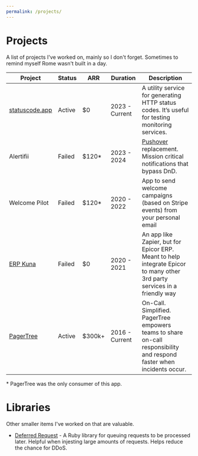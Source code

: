 ```yaml
---
permalink: /projects/
---
```


# Projects
A list of projects I've worked on, mainly so I don't forget. Sometimes to remind myself Rome wasn't built in a day.

| Project | Status | ARR | Duration | Description |
| ------- | ------ | --- | -------- | ----------- |
| [statuscode.app](https://statuscode.app/) | Active | $0 | 2023 - Current | A utility service for generating HTTP status codes. It’s useful for testing monitoring services. |
| Alertifii | Failed | $120* | 2023 - 2024 | [Pushover](https://pushover.net/) replacement. Mission critical notifications that bypass DnD. |
| Welcome Pilot | Failed | $120* | 2020 - 2022 | App to send welcome campaigns (based on Stripe events) from your personal email |
| [ERP Kuna](https://www.pse.be/app-store) | Failed | $0 |2020 - 2021 | An app like Zapier, but for Epicor ERP. Meant to help integrate Epicor to many other 3rd party services in a friendly way |
| [PagerTree](https://pagertree.com) | Active | $300k+ | 2016 - Current | On-Call. Simplified. PagerTree empowers teams to share on-call responsibility and respond faster when incidents occur. |

\* PagerTree was the only consumer of this app.

# Libraries
Other smaller items I've worked on that are valuable.

- [Deferred Request](https://github.com/armiiller/deferred_request) - A Ruby library for queuing requests to be processed later. Helpful when injesting large amounts of requests. Helps reduce the chance for DDoS.

